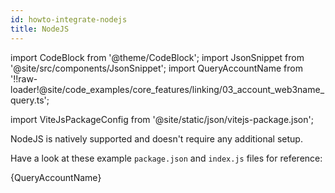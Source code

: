 ```yaml
---
id: howto-integrate-nodejs
title: NodeJS
---
```


import CodeBlock from '@theme/CodeBlock';
import JsonSnippet from '@site/src/components/JsonSnippet';
import QueryAccountName from '!!raw-loader!@site/code_examples/core_features/linking/03_account_web3name_query.ts';

import ViteJsPackageConfig from '@site/static/json/vitejs-package.json';

NodeJS is natively supported and doesn't require any additional setup.

Have a look at these example `package.json` and `index.js` files for reference:

<JsonSnippet obj={ViteJsPackageConfig} />

<CodeBlock className="language-ts">
  {QueryAccountName}
</CodeBlock>